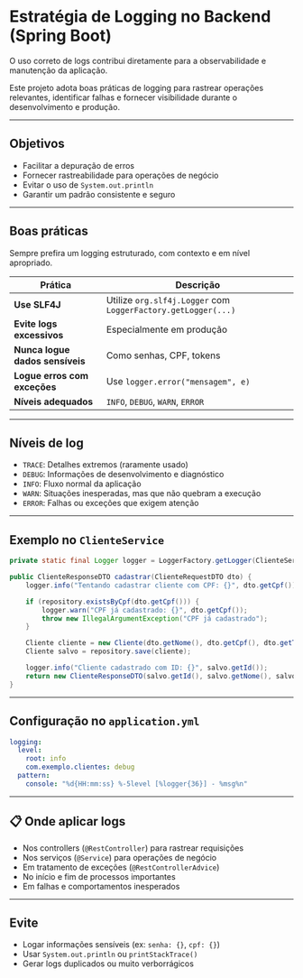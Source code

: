 # Estratégia de Logging no Backend (Spring Boot)

O uso correto de logs contribui diretamente para a observabilidade e manutenção da aplicação. 

Este projeto adota boas práticas de logging para rastrear operações relevantes, identificar falhas e fornecer visibilidade durante o desenvolvimento e produção.

---

## Objetivos

- Facilitar a depuração de erros
- Fornecer rastreabilidade para operações de negócio
- Evitar o uso de `System.out.println`
- Garantir um padrão consistente e seguro

---

## Boas práticas

Sempre prefira um logging estruturado, com contexto e em nível apropriado.

| Prática | Descrição |
|--------|-----------|
| **Use SLF4J** | Utilize `org.slf4j.Logger` com `LoggerFactory.getLogger(...)` |
| **Evite logs excessivos** | Especialmente em produção |
| **Nunca logue dados sensíveis** | Como senhas, CPF, tokens |
| **Logue erros com exceções** | Use `logger.error("mensagem", e)` |
| **Níveis adequados** | `INFO`, `DEBUG`, `WARN`, `ERROR` |

---

## Níveis de log

- `TRACE`: Detalhes extremos (raramente usado)
- `DEBUG`: Informações de desenvolvimento e diagnóstico
- `INFO`: Fluxo normal da aplicação
- `WARN`: Situações inesperadas, mas que não quebram a execução
- `ERROR`: Falhas ou exceções que exigem atenção

---

## Exemplo no `ClienteService`

```java
private static final Logger logger = LoggerFactory.getLogger(ClienteService.class);

public ClienteResponseDTO cadastrar(ClienteRequestDTO dto) {
    logger.info("Tentando cadastrar cliente com CPF: {}", dto.getCpf());

    if (repository.existsByCpf(dto.getCpf())) {
        logger.warn("CPF já cadastrado: {}", dto.getCpf());
        throw new IllegalArgumentException("CPF já cadastrado");
    }

    Cliente cliente = new Cliente(dto.getNome(), dto.getCpf(), dto.getTelefone());
    Cliente salvo = repository.save(cliente);

    logger.info("Cliente cadastrado com ID: {}", salvo.getId());
    return new ClienteResponseDTO(salvo.getId(), salvo.getNome(), salvo.getTelefone());
}
```

---

## Configuração no `application.yml`

```yaml
logging:
  level:
    root: info
    com.exemplo.clientes: debug
  pattern:
    console: "%d{HH:mm:ss} %-5level [%logger{36}] - %msg%n"
```

---

## 📋 Onde aplicar logs

- Nos controllers (`@RestController`) para rastrear requisições
- Nos serviços (`@Service`) para operações de negócio
- Em tratamento de exceções (`@RestControllerAdvice`)
- No início e fim de processos importantes
- Em falhas e comportamentos inesperados

---

## Evite

- Logar informações sensíveis (ex: `senha: {}`, `cpf: {}`)
- Usar `System.out.println` ou `printStackTrace()`
- Gerar logs duplicados ou muito verborrágicos